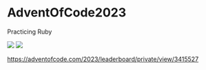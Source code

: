 # AdventOfCode2023
Practicing Ruby

![](https://img.shields.io/badge/stars%20⭐-20-yellow)
![](https://img.shields.io/badge/days%20completed-10-red)

https://adventofcode.com/2023/leaderboard/private/view/3415527
